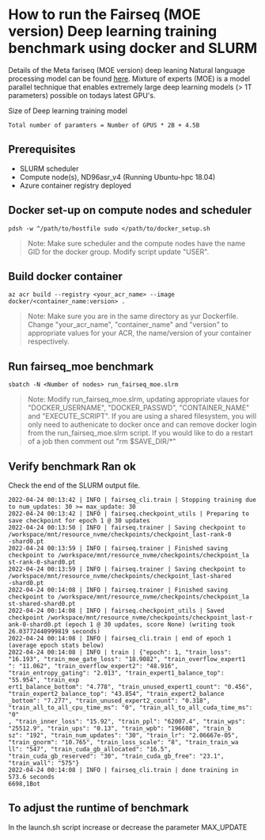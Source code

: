 # How to run the Fairseq (MOE version) Deep learning training benchmark using docker and SLURM

Details of the Meta fariseq (MOE version) deep leaning Natural language processing model can be found [here](https://github.com/pytorch/fairseq/blob/moe/README.moe.md).
Mixture of experts (MOE) is a model parallel technique that enables extremely large deep learning models (> 1T parameters)
possible on todays latest GPU's.

Size of Deep learning training model
```
Total number of paramters = Number of GPUS * 2B + 4.5B
```

## Prerequisites

- SLURM scheduler
- Compute node(s), ND96asr_v4 (Running Ubuntu-hpc 18.04)
- Azure container registry deployed

## Docker set-up on compute nodes and scheduler

```
pdsh -w ^/path/to/hostfile sudo </path/to/docker_setup.sh
```
>Note: Make sure scheduler and the compute nodes have the name GID for the docker group. Modify script update "USER".


## Build docker container

```
az acr build --registry <your_acr_name> --image docker/<container_name:version> .
```
>Note: Make sure you are in the same directory as yur Dockerfile. Change "your_acr_name", "container_name" and 
"version" to appropriate values for your ACR, the name/version of your container respectively.


## Run fairseq_moe benchmark

```
sbatch -N <Number of nodes> run_fairseq_moe.slrm
```
>Note: Modify run_fairseq_moe.slrm, updating appropriate vlaues for "DOCKER_USERNAME", "DOCKER_PASSWD", "CONTAINER_NAME" and "EXECUTE_SCRIPT". If you are using a shared filesystem, you will only need to authenicate to docker once and can remove docker login from the run_fairseq_moe.slrm script. If you would like to do a restart of a job then comment out "rm $SAVE_DIR/*"


## Verify benchmark Ran ok

Check the end of the SLURM output file.

```
2022-04-24 00:13:42 | INFO | fairseq_cli.train | Stopping training due to num_updates: 30 >= max_update: 30
2022-04-24 00:13:42 | INFO | fairseq.checkpoint_utils | Preparing to save checkpoint for epoch 1 @ 30 updates
2022-04-24 00:13:50 | INFO | fairseq.trainer | Saving checkpoint to /workspace/mnt/resource_nvme/checkpoints/checkpoint_last-rank-0
-shard0.pt
2022-04-24 00:13:59 | INFO | fairseq.trainer | Finished saving checkpoint to /workspace/mnt/resource_nvme/checkpoints/checkpoint_la
st-rank-0-shard0.pt
2022-04-24 00:13:59 | INFO | fairseq.trainer | Saving checkpoint to /workspace/mnt/resource_nvme/checkpoints/checkpoint_last-shared
-shard0.pt
2022-04-24 00:14:08 | INFO | fairseq.trainer | Finished saving checkpoint to /workspace/mnt/resource_nvme/checkpoints/checkpoint_la
st-shared-shard0.pt
2022-04-24 00:14:08 | INFO | fairseq.checkpoint_utils | Saved checkpoint /workspace/mnt/resource_nvme/checkpoints/checkpoint_last-r
ank-0-shard0.pt (epoch 1 @ 30 updates, score None) (writing took 26.03772440999819 seconds)
2022-04-24 00:14:08 | INFO | fairseq_cli.train | end of epoch 1 (average epoch stats below)
2022-04-24 00:14:08 | INFO | train | {"epoch": 1, "train_loss": "16.193", "train_moe_gate_loss": "18.9082", "train_overflow_expert1
": "11.062", "train_overflow_expert2": "48.916", "train_entropy_gating": "2.013", "train_expert1_balance_top": "55.954", "train_exp
ert1_balance_bottom": "4.778", "train_unused_expert1_count": "0.456", "train_expert2_balance_top": "43.854", "train_expert2_balance
_bottom": "7.277", "train_unused_expert2_count": "0.318", "train_all_to_all_cpu_time_ms": "0", "train_all_to_all_cuda_time_ms": "0"
, "train_inner_loss": "15.92", "train_ppl": "62007.4", "train_wps": "25512.9", "train_ups": "0.13", "train_wpb": "196608", "train_b
sz": "192", "train_num_updates": "30", "train_lr": "2.06667e-05", "train_gnorm": "10.765", "train_loss_scale": "8", "train_train_wa
ll": "547", "train_cuda_gb_allocated": "16.5", "train_cuda_gb_reserved": "30", "train_cuda_gb_free": "23.1", "train_wall": "575"}
2022-04-24 00:14:08 | INFO | fairseq_cli.train | done training in 573.6 seconds
6698,1Bot
```

## To adjust the runtime of benchmark

In the launch.sh script increase or decrease the parameter MAX_UPDATE


